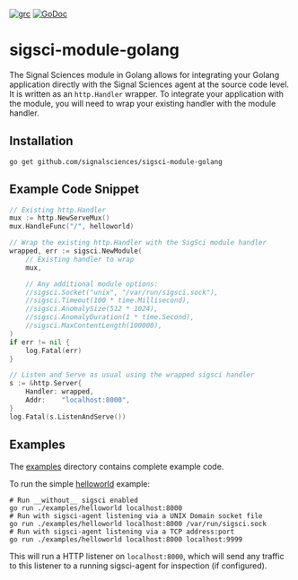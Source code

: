 
[![grc][grc-img]][grc] [![GoDoc][doc-img]][doc]

# sigsci-module-golang

The Signal Sciences module in Golang allows for integrating your Golang
application directly with the Signal Sciences agent at the source code
level. It is written as an `http.Handler` wrapper. To
integrate your application with the module, you will need to wrap your
existing handler with the module handler.

## Installation
`go get github.com/signalsciences/sigsci-module-golang`

## Example Code Snippet
```go
// Existing http.Handler
mux := http.NewServeMux()
mux.HandleFunc("/", helloworld)

// Wrap the existing http.Handler with the SigSci module handler
wrapped, err := sigsci.NewModule(
    // Existing handler to wrap
    mux,

    // Any additional module options:
    //sigsci.Socket("unix", "/var/run/sigsci.sock"),
    //sigsci.Timeout(100 * time.Millisecond),
    //sigsci.AnomalySize(512 * 1024),
    //sigsci.AnomalyDuration(1 * time.Second),
    //sigsci.MaxContentLength(100000),
)
if err != nil {
    log.Fatal(err)
}

// Listen and Serve as usual using the wrapped sigsci handler
s := &http.Server{
    Handler: wrapped,
    Addr:    "localhost:8000",
}
log.Fatal(s.ListenAndServe())
```

## Examples

The [examples](examples/) directory contains complete example code.

To run the simple [helloworld](examples/helloworld/main.go) example:
```shell
# Run __without__ sigsci enabled
go run ./examples/helloworld localhost:8000
# Run with sigsci-agent listening via a UNIX Domain socket file
go run ./examples/helloworld localhost:8000 /var/run/sigsci.sock
# Run with sigsci-agent listening via a TCP address:port
go run ./examples/helloworld localhost:8000 localhost:9999
```

This will run a HTTP listener on `localhost:8000`, which will send any
traffic to this listener to a running sigsci-agent for inspection (if
configured).

[doc-img]: https://godoc.org/github.com/signalsciences/sigsci-module-golang?status.svg
[doc]: https://godoc.org/github.com/signalsciences/sigsci-module-golang
[grc-img]: https://goreportcard.com/badge/github.com/signalsciences/sigsci-module-golang 
[grc]: https://goreportcard.com/report/github.com/signalsciences/sigsci-module-golang
